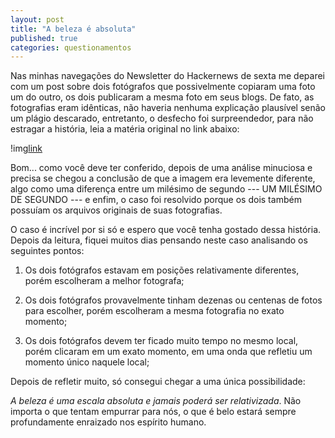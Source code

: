 ```yaml
---
layout: post
title: "A beleza é absoluta"
published: true
categories: questionamentos
---
```


Nas minhas navegações do Newsletter do Hackernews de sexta me deparei com um post sobre dois fotógrafos que possivelmente copiaram uma foto um do outro, os dois publicaram a mesma foto em seus blogs. De fato, as fotografias eram idênticas, não haveria nenhuma explicação plausível senão um plágio descarado, entretanto, o desfecho foi surpreendedor, para não estragar a história, leia a matéria original no link abaixo: 

!img[link](https://www.dpreview.com/articles/7338941576/how-two-photographers-captured-the-same-millisecond-in-time)

Bom... como você deve ter conferido, depois de uma análise minuciosa e precisa se chegou a conclusão de que a imagem era levemente diferente, algo como uma diferença entre um milésimo de segundo --- UM MILÉSIMO DE SEGUNDO --- e enfim, o caso foi resolvido porque os dois também possuíam os arquivos originais de suas fotografias.

O caso é incrível por si só e espero que você tenha gostado dessa história. Depois da leitura, fiquei muitos dias pensando neste caso analisando os seguintes pontos:

1. Os dois fotógrafos estavam em posições relativamente diferentes, porém escolheram a melhor fotografa;

2. Os dois fotógrafos provavelmente tinham dezenas ou centenas de fotos para escolher, porém escolheram a mesma fotografia no exato momento;

3. Os dois fotógrafos devem ter ficado muito tempo no mesmo local, porém clicaram em um exato momento, em uma onda que refletiu um momento único naquele local; 

Depois de refletir muito, só consegui chegar a uma única possibilidade:
 
 _A beleza é uma escala absoluta e jamais poderá ser relativizada_. Não importa o que tentam empurrar para nós, o que é belo estará sempre profundamente enraizado nos espírito humano. 
